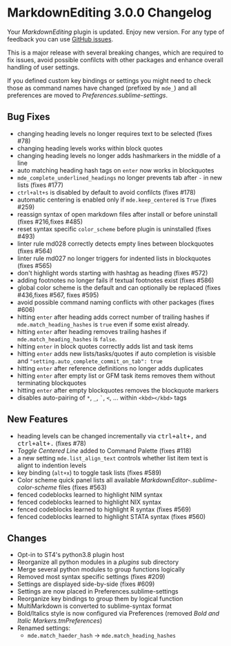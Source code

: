 # MarkdownEditing 3.0.0 Changelog

Your _MarkdownEditing_ plugin is updated. Enjoy new version. For any type of
feedback you can use [GitHub issues][issues].

This is a major release with several breaking changes, which are required to
fix issues, avoid possible confilcts with other packages and enhance overall
handling of user settings.

If you defined custom key bindings or settings you might need to check those
as command names have changed (prefixed by `mde_`) and all preferences are
moved to _Preferences.sublime-settings_.

## Bug Fixes

* changing heading levels no longer requires text to be selected (fixes #78)
* changing heading levels works within block quotes
* changing heading levels no longer adds hashmarkers in the middle of a line
* auto matching heading hash tags on `enter` now works in blockquotes
* `mde_complete_underlined_headings` no longer prevents tab after `-` in new lists (fixes #177)
* `ctrl+alt+s` is disabled by default to avoid confilcts (fixes #178)
* automatic centering is enabled only if `mde.keep_centered` is `True` (fixes #259)
* reassign syntax of open markdown files after install or before uninstall (fixes #216,fixes #485)
* reset syntax specific `color_scheme` before plugin is uninstalled (fixes #493)
* linter rule md028 correctly detects empty lines between blockquotes (fixes #564)
* linter rule md027 no longer triggers for indented lists in blockquotes (fixes #565)
* don't highlight words starting with hashtag as heading (fixes #572)
* adding footnotes no longer fails if textual footnotes exist (fixes #586)
* global color scheme is the default and can optionally be replaced (fixes #436,fixes #567, fixes #595)
* avoid possible command naming conflicts with other packages (fixes #606)
* hitting `enter` after heading adds correct number of trailing hashes
  if `mde.match_heading_hashes` is `true` even if some exist already.
* hitting `enter` after heading removes trailing hashes
  if `mde.match_heading_hashes` is `false`.
* hitting `enter` in block quotes correctly adds list and task items
* hitting `enter` adds new lists/tasks/quotes if auto completion is visisble and
  `"setting.auto_complete_commit_on_tab": true`
* hitting `enter` after reference definitions no longer adds duplicates
* hitting `enter` after empty list or GFM task items removes them without terminating blockquotes
* hitting `enter` after empty blockquotes removes the blockquote markers
* disables auto-pairing of `*`, `_`, `` ` ``, `<`, ... within `<kbd></kbd>` tags

## New Features

* heading levels can be changed incrementally via <kbd>ctrl+alt+,</kbd> and <kbd>ctrl+alt+.</kbd> (fixes #78)
* _Toggle Centered Line_ added to Command Palette (fixes #118)
* a new setting `mde.list_align_text` controls whether list item text is alignt to indention levels
* key binding (`alt+x`) to toggle task lists (fixes #589)
* Color scheme quick panel lists all available _MarkdownEditor-<name>.sublime-color-scheme_ files (fixes #563)
* fenced codeblocks learned to highlight NIM syntax
* fenced codeblocks learned to highlight NIX syntax
* fenced codeblocks learned to highlight R syntax (fixes #569)
* fenced codeblocks learned to highlight STATA syntax (fixes #560)

## Changes

* Opt-in to ST4's python3.8 plugin host
* Reorganize all python modules in a _plugins_ sub directory
* Merge several python modules to group functions logically
* Removed most syntax specific settings (fixes #209)
* Settings are displayed side-by-side (fixes #609)
* Settings are now placed in Preferences.sublime-settings
* Reorganize key bindings to group them by logical function
* MultiMarkdown is converted to sublime-syntax format
* Bold/Italics style is now configured via Preferences
  (removed _Bold and Italic Markers.tmPreferences_)
* Renamed settings:
  * `mde.match_haeder_hash` -> `mde.match_heading_hashes`


[issues]: https://github.com/SublimeText-Markdown/MarkdownEditing/issues
